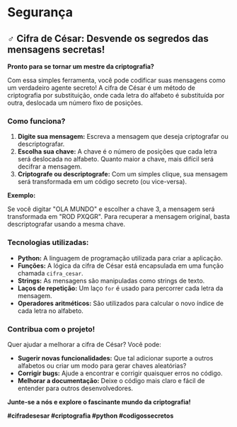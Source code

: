 # Segurança

## ️‍♂️ Cifra de César: Desvende os segredos das mensagens secretas!

**Pronto para se tornar um mestre da criptografia?** 

Com essa simples ferramenta, você pode codificar suas mensagens como um verdadeiro agente secreto! A cifra de César é um método de criptografia por substituição, onde cada letra do alfabeto é substituída por outra, deslocada um número fixo de posições.

### Como funciona?

1. **Digite sua mensagem:** Escreva a mensagem que deseja criptografar ou descriptografar.
2. **Escolha sua chave:** A chave é o número de posições que cada letra será deslocada no alfabeto. Quanto maior a chave, mais difícil será decifrar a mensagem.
3. **Criptografe ou descriptografe:** Com um simples clique, sua mensagem será transformada em um código secreto (ou vice-versa).

**Exemplo:**

Se você digitar "OLA MUNDO" e escolher a chave 3, a mensagem será transformada em "ROD PXQGR". Para recuperar a mensagem original, basta descriptografar usando a mesma chave.

### Tecnologias utilizadas:

* **Python:** A linguagem de programação utilizada para criar a aplicação.
* **Funções:** A lógica da cifra de César está encapsulada em uma função chamada `cifra_cesar`.
* **Strings:** As mensagens são manipuladas como strings de texto.
* **Laços de repetição:** Um laço `for` é usado para percorrer cada letra da mensagem.
* **Operadores aritméticos:** São utilizados para calcular o novo índice de cada letra no alfabeto.

### Contribua com o projeto!

Quer ajudar a melhorar a cifra de César? Você pode:

* **Sugerir novas funcionalidades:** Que tal adicionar suporte a outros alfabetos ou criar um modo para gerar chaves aleatórias?
* **Corrigir bugs:** Ajude a encontrar e corrigir quaisquer erros no código.
* **Melhorar a documentação:** Deixe o código mais claro e fácil de entender para outros desenvolvedores.

**Junte-se a nós e explore o fascinante mundo da criptografia!**

**#cifradesesar #criptografia #python #codigossecretos**
